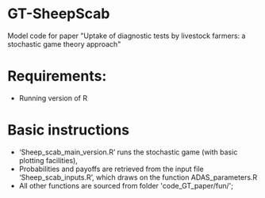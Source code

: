 # GT-SheepScab
Model code for paper "Uptake of diagnostic tests by livestock farmers: a stochastic game theory approach"


# Requirements:
- Running version of R

# Basic instructions

- ‘Sheep_scab_main_version.R’ runs the stochastic game (with basic plotting facilities), 
- Probabilities and payoffs are retrieved from the input file ‘Sheep_scab_inputs.R’, which draws on the function ADAS_parameters.R
- All other functions are sourced from folder 'code_GT_paper/fun/';
